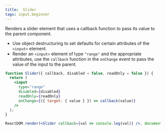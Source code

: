 ```yaml
---
title:  Slider
tags: input,beginner
---
```


Renders a slider element that uses a callback function to pass its value to the parent component.

* Use object destructuring to set defaults for certain attributes of the `<input>` element.
* Render an `<input>` element of type `"range"` and the appropriate attributes, use the `callback` function in the `onChange` event to pass the value of the input to the parent.

```jsx
function Slider({ callback, disabled = false, readOnly = false }) {
  return (
    <input
      type="range"
      disabled={disabled}
      readOnly={readOnly}
      onChange={({ target: { value } }) => callback(value)}
    />
  );
}
```

```jsx
ReactDOM.render(<Slider callback={val => console.log(val)} />, document.getElementById('root'));
```
